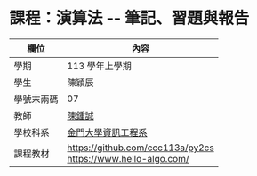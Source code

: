 # 課程：演算法 -- 筆記、習題與報告

欄位 | 內容
-----|--------
學期 | 113 學年上學期
學生 |  陳穎辰
學號末兩碼 | 07
教師 | [陳鍾誠](https://www.nqu.edu.tw/educsie/index.php?act=blog&code=list&ids=4)
學校科系 | [金門大學資訊工程系](https://www.nqu.edu.tw/educsie/index.php)
課程教材 | https://github.com/ccc113a/py2cs <br/> https://www.hello-algo.com/
